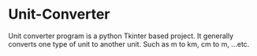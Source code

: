 # Unit-Converter
  
Unit converter program is a python Tkinter based project. It generally converts one type of unit to another unit. Such as m to km, cm to m, …etc.  
